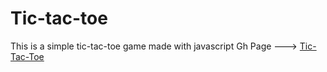 # Tic-tac-toe
This is a simple tic-tac-toe game made with javascript
Gh Page ---> [Tic-Tac-Toe](https://rf-fahad-islam.github.io/Tic-tac-toe/)
